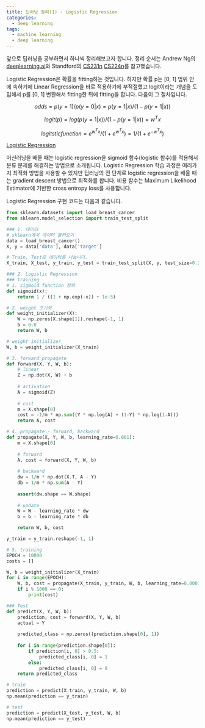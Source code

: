 ```yaml
---
title: 딥러닝 정리(1) - Logistic Regression
categories:
  - deep learning
tags:
  - machine learning
  - deep learning
---
```


앞으로 딥러닝을 공부하면서 하나씩 정리해보고자 합니다. 정리 순서는 Andrew Ng의 [deeplearning.ai](https://www.coursera.org/specializations/deep-learning)와 Standford의 [CS231n](http://cs231n.stanford.edu/) [CS224n](http://cs224d.stanford.edu/)를 참고했습니다.



Logistic Regression은 확률을 fitting하는 것입니다. 하지만 확률 p는 [0, 1] 범위 안에 속하기에 Linear Regression을 바로 적용하기에 부적절했고 logit이라는 개념을 도입해서 p를 [0, 1] 변환해서 fitting한 뒤에 fitting을 합니다. 다음이 그 절차입니다.

$$odds = p(y=1) / p(y=0|x) = p(y=1|x) / (1 - p(y=1|x))$$

$$logit(p) = log(p(y=1|x)) / (1 - p(y=1|x)) = w^Tx$$

$$logitstic function = e^{w^Tx} / (1 + e^{w^Tx} ) = 1 / (1 + e^{-w^Tx})$$

[Logistic Regression](https://ko.wikipedia.org/wiki/%EB%A1%9C%EC%A7%80%EC%8A%A4%ED%8B%B1_%ED%9A%8C%EA%B7%80)



머신러닝을 배울 때는 logistic regression을 sigmoid 함수(logistic 함수)를 적용해서 분류 문제를 해결하는 방법으로 소개됩니다. Logistic Regression 학습 과정은 여러가지 최적화 방법을 사용할 수 있지만 딥러닝의 전 단계로 logistic regression을 배울 때는 gradient descent 방법으로 최적화를 합니다. 비용 함수는 Maximum Likelihood Estimator에 기반한 cross entropy loss를 사용합니다.



Logistic Regression 구현 코드는 다음과 같습니다.

```python
from sklearn.datasets import load_breast_cancer
from sklearn.model_selection import train_test_split

### 1. 데이터
# sklearn에서 데이터 불러오기
data = load_breast_cancer()
X, y = data['data'], data['target']

# Train, Test로 데이터를 나눕니다.
X_train, X_test, y_train, y_test = train_test_split(X, y, test_size=0.2, stratify=y)

### 2. Logistic Regression
### Training
# 1. sigmoid function 정의
def sigmoid(x):
    return 1 / ((1 + np.exp(-x)) + 1e-5)

# 2. weight 초기화
def weight_initializer(X):
    W = np.zeros(X.shape[1]).reshape(-1, 1)
    b = 0.0     
    return W, b

# weight initializer
W, b = weight_initializer(X_train)

# 3. forward propagate
def forward(X, Y, W, b):
    # linear
    Z = np.dot(X, W) + b
    
    # activation
    A = sigmoid(Z)
    
    # cost
    m = X.shape[0]
    cost = -1/m * np.sum((Y * np.log(A) + (1-Y) * np.log(1-A)))
    return A, cost

# 4. propagate - forward, backward
def propagate(X, Y, W, b, learning_rate=0.001):
    m = X.shape[0]
    
    # forward
    A, cost = forward(X, Y, W, b)
    
    # backward
    dw = 1/m * np.dot(X.T, A - Y)
    db = 1/m * np.sum(A - Y)
    
    assert(dw.shape == W.shape)
    
    # update
    W = W - learning_rate * dw
    b = b - learning_rate * db

    return W, b, cost   

y_train = y_train.reshape(-1, 1)

# 5. training
EPOCH = 10000
costs = []

W, b = weight_initializer(X_train)
for i in range(EPOCH):
    W, b, cost = propagate(X_train, y_train, W, b, learning_rate=0.0001)
    if i % 1000 == 0:
        print(cost)

### Test
def predict(X, Y, W, b):
    prediction, cost = forward(X, Y, W, b)
    actual = Y
    
    predicted_class = np.zeros((prediction.shape[0], 1))
    
    for i in range(prediction.shape[0]):
        if prediction[i, 0] > 0.5:
            predicted_class[i, 0] = 1
        else:
            predicted_class[i, 0] = 0
    return predicted_class

# train
prediction = predict(X_train, y_train, W, b)
np.mean(prediction == y_train)

# test
prediction = predict(X_test, y_test, W, b)
np.mean(prediction == y_test)
```





